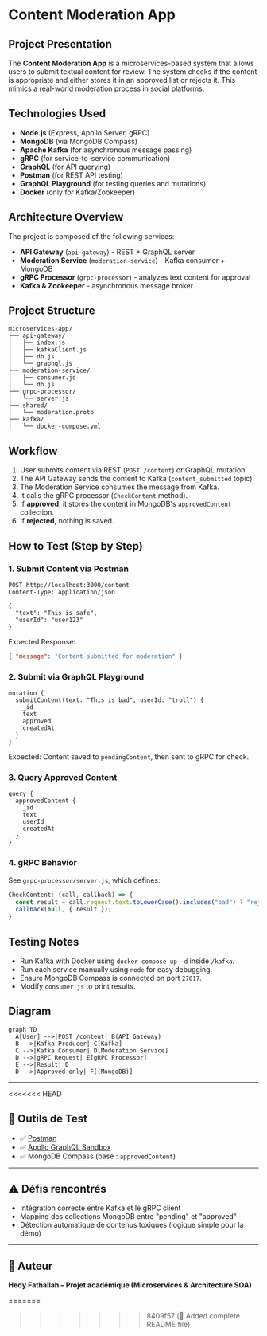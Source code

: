 # Content Moderation App

## Project Presentation
The **Content Moderation App** is a microservices-based system that allows users to submit textual content for review. The system checks if the content is appropriate and either stores it in an approved list or rejects it. This mimics a real-world moderation process in social platforms.

## Technologies Used
- **Node.js** (Express, Apollo Server, gRPC)
- **MongoDB** (via MongoDB Compass)
- **Apache Kafka** (for asynchronous message passing)
- **gRPC** (for service-to-service communication)
- **GraphQL** (for API querying)
- **Postman** (for REST API testing)
- **GraphQL Playground** (for testing queries and mutations)
- **Docker** (only for Kafka/Zookeeper)

## Architecture Overview
The project is composed of the following services:

- **API Gateway** (`api-gateway`) - REST + GraphQL server
- **Moderation Service** (`moderation-service`) - Kafka consumer + MongoDB
- **gRPC Processor** (`grpc-processor`) - analyzes text content for approval
- **Kafka & Zookeeper** - asynchronous message broker

## Project Structure
```
microservices-app/
├── api-gateway/
│   ├── index.js
│   ├── kafkaClient.js
│   ├── db.js
│   └── graphql.js
├── moderation-service/
│   ├── consumer.js
│   └── db.js
├── grpc-processor/
│   └── server.js
├── shared/
│   └── moderation.proto
├── kafka/
│   └── docker-compose.yml
```

## Workflow

1. User submits content via REST (`POST /content`) or GraphQL mutation.
2. The API Gateway sends the content to Kafka (`content_submitted` topic).
3. The Moderation Service consumes the message from Kafka.
4. It calls the gRPC processor (`CheckContent` method).
5. If **approved**, it stores the content in MongoDB's `approvedContent` collection.
6. If **rejected**, nothing is saved.

## How to Test (Step by Step)

### 1. Submit Content via Postman
```
POST http://localhost:3000/content
Content-Type: application/json

{
  "text": "This is safe",
  "userId": "user123"
}
```

Expected Response:
```json
{ "message": "Content submitted for moderation" }
```

### 2. Submit via GraphQL Playground
```
mutation {
  submitContent(text: "This is bad", userId: "troll") {
    _id
    text
    approved
    createdAt
  }
}
```

Expected: Content saved to `pendingContent`, then sent to gRPC for check.

### 3. Query Approved Content
```
query {
  approvedContent {
    _id
    text
    userId
    createdAt
  }
}
```

### 4. gRPC Behavior
See `grpc-processor/server.js`, which defines:
```js
CheckContent: (call, callback) => {
  const result = call.request.text.toLowerCase().includes("bad") ? "rejected" : "approved";
  callback(null, { result });
}
```

## Testing Notes
- Run Kafka with Docker using `docker-compose up -d` inside `/kafka`.
- Run each service manually using `node` for easy debugging.
- Ensure MongoDB Compass is connected on port `27017`.
- Modify `consumer.js` to print results.

## Diagram
```mermaid
graph TD
  A[User] -->|POST /content| B(API Gateway)
  B -->|Kafka Producer| C[Kafka]
  C -->|Kafka Consumer| D[Moderation Service]
  D -->|gRPC Request| E[gRPC Processor]
  E -->|Result| D
  D -->|Approved only| F[(MongoDB)]
```

---
<<<<<<< HEAD

## 🧪 Outils de Test

- ✅ [Postman](https://www.postman.com/)
- ✅ [Apollo GraphQL Sandbox](https://studio.apollographql.com/)
- ✅ MongoDB Compass (base : `approvedContent`)

---

## ⚠️ Défis rencontrés

- Intégration correcte entre Kafka et le gRPC client
- Mapping des collections MongoDB entre "pending" et "approved"
- Détection automatique de contenus toxiques (logique simple pour la démo)

---

## 📄 Auteur

**Hedy Fathallah – Projet académique (Microservices & Architecture SOA)**  

=======
>>>>>>> 8409f57 (📝 Added complete README file)
